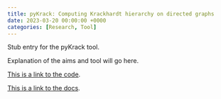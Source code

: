 ```yaml
---
title: pyKrack: Computing Krackhardt hierarchy on directed graphs
date: 2023-03-20 00:00:00 +0000
categories: [Research, Tool]
---
```


Stub entry for the pyKrack tool.

Explanation of the aims and tool will go here.

[This is a link to the code](https://github.com/FerranC96/pyKrack).

[This is a link to the docs](https://ferranc96.github.io/pyKrack/).
